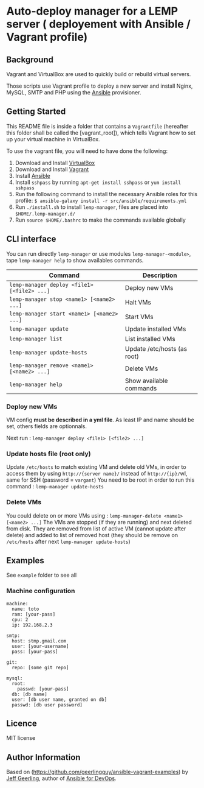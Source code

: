 # Auto-deploy manager for a LEMP server ( deployement with Ansible / Vagrant profile)

## Background

Vagrant and VirtualBox are used to quickly build or rebuild virtual servers.

Those scripts use Vagrant profile to deploy a new server and install Nginx, MySQL, SMTP and PHP using the [Ansible](http://www.ansible.com/) provisioner.

## Getting Started

This README file is inside a folder that contains a `Vagrantfile` (hereafter this folder shall be called the [vagrant_root]), which tells Vagrant how to set up your virtual machine in VirtualBox.

To use the vagrant file, you will need to have done the following:

  1. Download and Install [VirtualBox](https://www.virtualbox.org/wiki/Downloads)
  2. Download and Install [Vagrant](https://www.vagrantup.com/downloads.html)
  3. Install [Ansible](http://docs.ansible.com/ansible/latest/intro_installation.html)
  4. Install  `sshpass` by running  `apt-get install sshpass` or  `yum install sshpass`
  5. Run the following command to install the necessary Ansible roles for this profile: `$ ansible-galaxy install -r src/ansible/requirements.yml`
  6. Run `./install.sh` to install `lemp-manager`, files are placed into `$HOME/.lemp-manager.d/`
  7. Run `source $HOME/.bashrc` to make the commands available globally

## CLI interface

You can run directly `lemp-manager` or use modules `lemp-manager-<module>`, tape `lemp-manager help` to show availables commands.

| Command | Description |
| --- | --- |
| `lemp-manager deploy <file1> [<file2> ...]` | Deploy new VMs |
| `lemp-manager stop <name1> [<name2> ...]` | Halt VMs |
| `lemp-manager start <name1> [<name2> ...]` | Start VMs |
| `lemp-manager update` | Update installed VMs |
| `lemp-manager list` | List installed VMs |
| `lemp-manager update-hosts` | Update /etc/hosts (as root) |
| `lemp-manager remove <name1> [<name2> ...]` | Delete VMs |
| `lemp-manager help` | Show available commands |

### Deploy new VMs
VM config **must be described in a yml file**. As least IP and name should be set, others fields are optionnals. 

Next run : `lemp-manager deploy <file1> [<file2> ...]`

### Update hosts file (root only)
Update `/etc/hosts` to match existing VM and delete old VMs, in order to access them by using `http://{server name}/` instead of `http://{ip}/`wl, same for SSH (password = `vargant`)
You need to be root in order to run this command : 
`lemp-manager update-hosts`

### Delete VMs 
You could delete on or more VMs using : 
`lemp-manager-delete <name1> [<name2> ...]`
The VMs are stopped (if they are running) and next deleted from disk. They are removed from list of active VM (cannot update after delete) and added to list of removed host (they should be remove on `/etc/hosts` after next `lemp-manager update-hosts`)

## Examples
See `example` folder to see all
### Machine configuration
```
machine:
  name: toto
  ram: [your-pass]
  cpu: 2 
  ip: 192.168.2.3

smtp:
  host: stmp.gmail.com
  user: [your-username]
  pass: [your-pass]

git:
  repo: [some git repo]

mysql:
  root:
    passwd: [your-pass]
  db: [db name]
  user: [db user name, granted on db]
  passwd: [db user password]
```

## Licence
MIT license

## Author Information

Based on (https://github.com/geerlingguy/ansible-vagrant-examples) by [Jeff Geerling](https://www.jeffgeerling.com/), author of [Ansible for DevOps](https://www.ansiblefordevops.com/).
